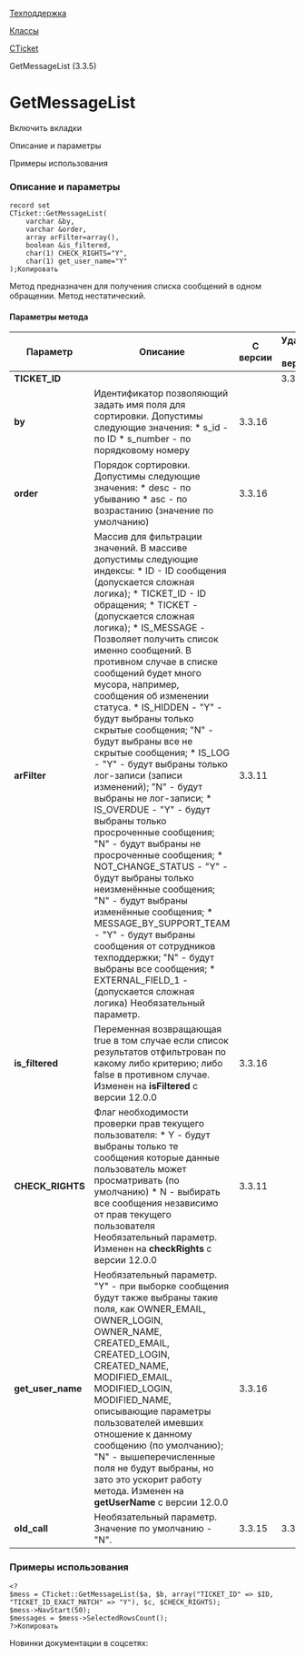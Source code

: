 [Техподдержка](/api_help/support/index.php)

[Классы](/api_help/support/classes/index.php)

[CTicket](/api_help/support/classes/cticket/index.php)

GetMessageList (3.3.5)

GetMessageList
==============

Включить вкладки

Описание и параметры

Примеры использования

### Описание и параметры

```
record set
CTicket::GetMessageList(
	varchar &by,
	varchar &order,
	array arFilter=array(),
	boolean &is_filtered,
	char(1) CHECK_RIGHTS="Y",
	char(1) get_user_name="Y"
);Копировать
```

Метод предназначен для получения списка сообщений в одном обращении. Метод нестатический.

#### Параметры метода

| Параметр | Описание | С версии | Удалён с версии |
| --- | --- | --- | --- |
| **TICKET\_ID** |  |  | 3.3.16 |
| **by** | Идентификатор позволяющий задать имя поля для сортировки. Допустимы следующие значения:  * s\_id - по ID * s\_number - по порядковому номеру | 3.3.16 |  |
| **order** | Порядок сортировки. Допустимы следующие значения:  * desc - по убыванию * asc - по возрастанию (значение по умолчанию) | 3.3.16 |  |
| **arFilter** | Массив для фильтрации значений. В массиве допустимы следующие индексы:  * ID - ID сообщения (допускается сложная логика); * TICKET\_ID - ID обращения; * TICKET - (допускается сложная логика); * IS\_MESSAGE - Позволяет получить список именно сообщений. В противном случае в списке сообщений будет много мусора, например, сообщения об изменении статуса. * IS\_HIDDEN - "Y" - будут выбраны только скрытые сообщения; "N" - будут выбраны все не скрытые сообщения; * IS\_LOG - "Y" - будут выбраны только лог-записи (записи изменений); "N" - будут выбраны не лог-записи; * IS\_OVERDUE - "Y" - будут выбраны только просроченные сообщения; "N" - будут выбраны не просроченные сообщения; * NOT\_CHANGE\_STATUS - "Y" - будут выбраны только неизменённые сообщения; "N" - будут выбраны изменённые сообщения; * MESSAGE\_BY\_SUPPORT\_TEAM - "Y" - будут выбраны сообщения от сотрудников техподдержки; "N" - будут выбраны все сообщения; * EXTERNAL\_FIELD\_1 - (допускается сложная логика)  Необязательный параметр. | 3.3.11 |  |
| **is\_filtered** | Переменная возвращающая true в том случае если список результатов отфильтрован по какому либо критерию; либо false в противном случае. Изменен на **isFiltered** с версии 12.0.0 | 3.3.16 |  |
| **CHECK\_RIGHTS** | Флаг необходимости проверки прав текущего пользователя:  * Y - будут выбраны только те сообщения которые данные пользователь может просматривать (по умолчанию) * N - выбирать все сообщения независимо от прав текущего пользователя  Необязательный параметр. Изменен на **checkRights** с версии 12.0.0 | 3.3.11 |  |
| **get\_user\_name** | Необязательный параметр. "Y" - при выборке сообщения будут также выбраны такие поля, как OWNER\_EMAIL, OWNER\_LOGIN, OWNER\_NAME, CREATED\_EMAIL, CREATED\_LOGIN, CREATED\_NAME, MODIFIED\_EMAIL, MODIFIED\_LOGIN, MODIFIED\_NAME, описывающие параметры пользователей имевших отношение к данному сообщению (по умолчанию); "N" - вышеперечисленные поля не будут выбраны, но зато это ускорит работу метода. Изменен на **getUserName** с версии 12.0.0 | 3.3.16 |  |
| **old\_call** | Необязательный параметр. Значение по умолчанию - "N". | 3.3.15 | 3.3.16 |

### Примеры использования

```
<?
$mess = CTicket::GetMessageList($a, $b, array("TICKET_ID" => $ID, "TICKET_ID_EXACT_MATCH" => "Y"), $c, $CHECK_RIGHTS);
$mess->NavStart(50);
$messages = $mess->SelectedRowsCount();
?>Копировать
```

Новинки документации в соцсетях: